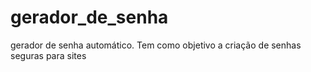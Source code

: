 # gerador_de_senha
gerador de senha automático. Tem como objetivo a criação de senhas seguras para sites
